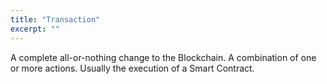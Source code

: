 ```yaml
---
title: "Transaction"
excerpt: ""
---
```

A complete all-or-nothing change to the Blockchain. A combination of one or more actions. Usually the execution of a Smart Contract.